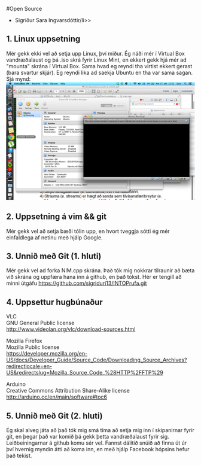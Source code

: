 #Open Source

<ul>
<li>Sigríður Sara Ingvarsdóttir/li>>
</ul>

## 1. Linux uppsetning

Mér gekk ekki vel að setja upp Linux, því miður. Ég náði mér í Virtual Box vandræðalaust og þá .iso skrá fyrir Linux Mint, en ekkert gekk hjá mér ad "mounta" skrána í Virtual Box. Sama hvad eg reyndi tha virtist ekkert gerast (bara svartur skjár). Eg reyndi lika ad saekja Ubuntu en tha var sama sagan.
Sjá mynd: ![Alt text](ScreenShot.png "Mynd 1. Skjáskot.") 

## 2. Uppsetning á vim && git

Mér gekk vel að setja bæði tólin upp, en hvort tveggja sótti ég mér einfaldlega af netinu með hjálp Google.

## 3. Unnið með Git (1. hluti)

Mér gekk vel ad forka NIM.cpp skrána. Það tók mig nokkrar tilraunir að bæta við skrána og uppfæra hana inn á github, en það tókst. Hér er tengill að minni útgáfu https://github.com/sigriduri13/INTOPrufa.git

## 4. Uppsettur hugbúnaður

VLC  
GNU General Public license  
http://www.videolan.org/vlc/download-sources.html


Mozilla Firefox  
Mozilla Public license  
https://developer.mozilla.org/en-US/docs/Developer_Guide/Source_Code/Downloading_Source_Archives?redirectlocale=en-US&redirectslug=Mozilla_Source_Code_%28HTTP%2FFTP%29


Arduino  
Creative Commons Attribution Share-Alike license  
http://arduino.cc/en/main/software#toc6

## 5. Unnið með Git (2. hluti)

Ég skal alveg játa að það tók mig smá tíma að setja mig inn í skipanirnar fyrir git, en þegar það var komið þá gekk þetta vandræðalaust fyrir sig. Leiðbeiningarnar á github komu sér vel. Fannst dálítið snúið að finna út úr því hvernig myndin átti að koma inn, en með hjálp Facebook hópsins hefur það tekist.
